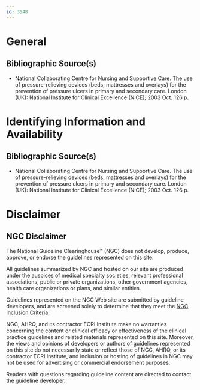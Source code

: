 ```yaml
---
id: 3548
---
```


# General

## Bibliographic Source(s)

- National Collaborating Centre for Nursing and Supportive Care. The use of pressure-relieving devices (beds, mattresses and overlays) for the prevention of pressure ulcers in primary and secondary care. London (UK): National Institute for Clinical Excellence (NICE); 2003 Oct. 126 p.

# Identifying Information and Availability

## Bibliographic Source(s)

- National Collaborating Centre for Nursing and Supportive Care. The use of pressure-relieving devices (beds, mattresses and overlays) for the prevention of pressure ulcers in primary and secondary care. London (UK): National Institute for Clinical Excellence (NICE); 2003 Oct. 126 p.

# Disclaimer

## NGC Disclaimer

The National Guideline Clearinghouse™ (NGC) does not develop, produce, approve, or endorse the guidelines represented on this site.

All guidelines summarized by NGC and hosted on our site are produced under the auspices of medical specialty societies, relevant professional associations, public or private organizations, other government agencies, health care organizations or plans, and similar entities.

Guidelines represented on the NGC Web site are submitted by guideline developers, and are screened solely to determine that they meet the [NGC Inclusion Criteria](/help-and-about/summaries/inclusion-criteria).

NGC, AHRQ, and its contractor ECRI Institute make no warranties concerning the content or clinical efficacy or effectiveness of the clinical practice guidelines and related materials represented on this site. Moreover, the views and opinions of developers or authors of guidelines represented on this site do not necessarily state or reflect those of NGC, AHRQ, or its contractor ECRI Institute, and inclusion or hosting of guidelines in NGC may not be used for advertising or commercial endorsement purposes.

Readers with questions regarding guideline content are directed to contact the guideline developer.

